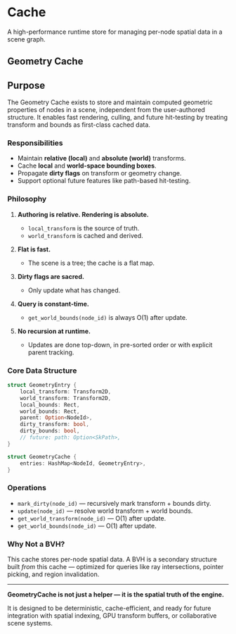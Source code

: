 # Cache

A high-performance runtime store for managing per-node spatial data in a scene graph.

## Geometry Cache

## Purpose

The Geometry Cache exists to store and maintain computed geometric properties of nodes in a scene, independent from the user-authored structure. It enables fast rendering, culling, and future hit-testing by treating transform and bounds as first-class cached data.

### Responsibilities

- Maintain **relative (local)** and **absolute (world)** transforms.
- Cache **local** and **world-space bounding boxes**.
- Propagate **dirty flags** on transform or geometry change.
- Support optional future features like path-based hit-testing.

### Philosophy

1. **Authoring is relative. Rendering is absolute.**

   - `local_transform` is the source of truth.
   - `world_transform` is cached and derived.

2. **Flat is fast.**

   - The scene is a tree; the cache is a flat map.

3. **Dirty flags are sacred.**

   - Only update what has changed.

4. **Query is constant-time.**

   - `get_world_bounds(node_id)` is always O(1) after update.

5. **No recursion at runtime.**

   - Updates are done top-down, in pre-sorted order or with explicit parent tracking.

### Core Data Structure

```rust
struct GeometryEntry {
    local_transform: Transform2D,
    world_transform: Transform2D,
    local_bounds: Rect,
    world_bounds: Rect,
    parent: Option<NodeId>,
    dirty_transform: bool,
    dirty_bounds: bool,
    // future: path: Option<SkPath>,
}

struct GeometryCache {
    entries: HashMap<NodeId, GeometryEntry>,
}
```

### Operations

- `mark_dirty(node_id)` — recursively mark transform + bounds dirty.
- `update(node_id)` — resolve world transform + world bounds.
- `get_world_transform(node_id)` — O(1) after update.
- `get_world_bounds(node_id)` — O(1) after update.

### Why Not a BVH?

This cache stores per-node spatial data. A BVH is a secondary structure built _from_ this cache — optimized for queries like ray intersections, pointer picking, and region invalidation.

---

**GeometryCache is not just a helper — it is the spatial truth of the engine.**

It is designed to be deterministic, cache-efficient, and ready for future integration with spatial indexing, GPU transform buffers, or collaborative scene systems.
